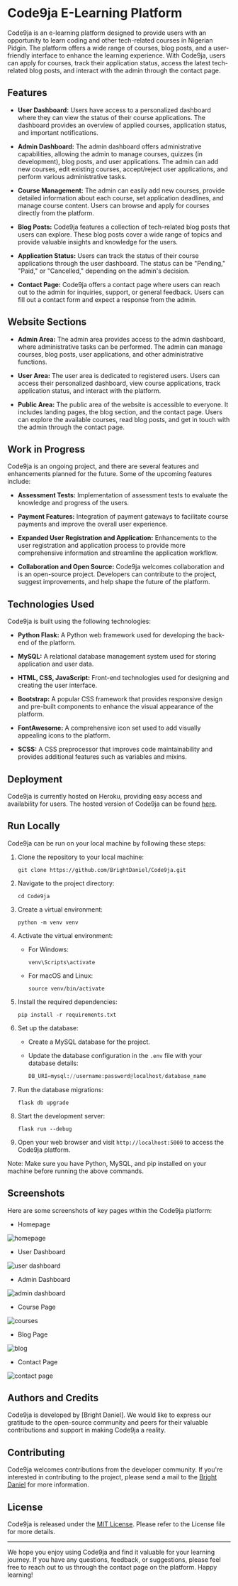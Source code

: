 # Code9ja E-Learning Platform

Code9ja is an e-learning platform designed to provide users with an opportunity to learn coding and other tech-related courses in Nigerian Pidgin. The platform offers a wide range of courses, blog posts, and a user-friendly interface to enhance the learning experience. With Code9ja, users can apply for courses, track their application status, access the latest tech-related blog posts, and interact with the admin through the contact page.

## Features

- **User Dashboard:** Users have access to a personalized dashboard where they can view the status of their course applications. The dashboard provides an overview of applied courses, application status, and important notifications.

- **Admin Dashboard:** The admin dashboard offers administrative capabilities, allowing the admin to manage courses, quizzes (in development), blog posts, and user applications. The admin can add new courses, edit existing courses, accept/reject user applications, and perform various administrative tasks.

- **Course Management:** The admin can easily add new courses, provide detailed information about each course, set application deadlines, and manage course content. Users can browse and apply for courses directly from the platform.

- **Blog Posts:** Code9ja features a collection of tech-related blog posts that users can explore. These blog posts cover a wide range of topics and provide valuable insights and knowledge for the users.

- **Application Status:** Users can track the status of their course applications through the user dashboard. The status can be "Pending," "Paid," or "Cancelled," depending on the admin's decision.

- **Contact Page:** Code9ja offers a contact page where users can reach out to the admin for inquiries, support, or general feedback. Users can fill out a contact form and expect a response from the admin.

## Website Sections

- **Admin Area:** The admin area provides access to the admin dashboard, where administrative tasks can be performed. The admin can manage courses, blog posts, user applications, and other administrative functions.

- **User Area:** The user area is dedicated to registered users. Users can access their personalized dashboard, view course applications, track application status, and interact with the platform.

- **Public Area:** The public area of the website is accessible to everyone. It includes landing pages, the blog section, and the contact page. Users can explore the available courses, read blog posts, and get in touch with the admin through the contact page.

## Work in Progress

Code9ja is an ongoing project, and there are several features and enhancements planned for the future. Some of the upcoming features include:

- **Assessment Tests:** Implementation of assessment tests to evaluate the knowledge and progress of the users.

- **Payment Features:** Integration of payment gateways to facilitate course payments and improve the overall user experience.

- **Expanded User Registration and Application:** Enhancements to the user registration and application process to provide more comprehensive information and streamline the application workflow.

- **Collaboration and Open Source:** Code9ja welcomes collaboration and is an open-source project. Developers can contribute to the project, suggest improvements, and help shape the future of the platform.

## Technologies Used

Code9ja is built using the following technologies:

- **Python Flask:** A Python web framework used for developing the back-end of the platform.

- **MySQL:** A relational database management system used for storing application and user data.

- **HTML, CSS, JavaScript:** Front-end technologies used for designing and creating the user interface.

- **Bootstrap:** A popular CSS framework that provides responsive design and pre-built components to enhance the visual appearance of the platform.

- **FontAwesome:** A comprehensive icon set used to add visually appealing icons to the platform.

- **SCSS:** A CSS preprocessor that improves code maintainability and provides additional features such as variables and mixins.

## Deployment

Code9ja is currently hosted on Heroku, providing easy access and availability for users. The hosted version of Code9ja can be found [here](https://code9ja-cb567a167dcd.herokuapp.com/). 

## Run Locally

Code9ja can be run on your local machine by following these steps:

1. Clone the repository to your local machine:

   ```
   git clone https://github.com/BrightDaniel/Code9ja.git
   ```

2. Navigate to the project directory:

   ```
   cd Code9ja
   ```

3. Create a virtual environment:

   ```
   python -m venv venv
   ```

4. Activate the virtual environment:

   - For Windows:

     ```
     venv\Scripts\activate
     ```

   - For macOS and Linux:

     ```
     source venv/bin/activate
     ```

5. Install the required dependencies:

   ```
   pip install -r requirements.txt
   ```

6. Set up the database:

   - Create a MySQL database for the project.

   - Update the database configuration in the `.env` file with your database details:

     ```python
     DB_URI=mysql://username:password@localhost/database_name
     ```

7. Run the database migrations:

   ```
   flask db upgrade
   ```

8. Start the development server:

   ```
   flask run --debug
   ```

9. Open your web browser and visit `http://localhost:5000` to access the Code9ja platform.

Note: Make sure you have Python, MySQL, and pip installed on your machine before running the above commands.



## Screenshots

Here are some screenshots of key pages within the Code9ja platform:

- Homepage

![homepage](https://github.com/BrightDaniel/Code9ja/assets/107191784/82bd1c93-9edf-4579-8158-fe1cb6d0c9e2)


- User Dashboard

![user dashboard](https://github.com/BrightDaniel/Code9ja/assets/107191784/df10cf0e-7a34-4970-ac64-36dc849a45ec)


- Admin Dashboard

![admin dashboard](https://github.com/BrightDaniel/Code9ja/assets/107191784/12dfde9d-af1e-417e-8917-8d11b7af7821)


- Course Page

![courses](https://github.com/BrightDaniel/Code9ja/assets/107191784/bd2db573-e175-4fca-952c-886175806041)


- Blog Page

![blog](https://github.com/BrightDaniel/Code9ja/assets/107191784/fa7b4e8f-5744-4f70-ab98-8e882c7f3da4)


- Contact Page

![contact page](https://github.com/BrightDaniel/Code9ja/assets/107191784/6010d69a-69ea-4a22-9562-37e4dc75817b)


## Authors and Credits

Code9ja is developed by [Bright Daniel]. We would like to express our gratitude to the open-source community and peers for their valuable contributions and support in making Code9ja a reality.

## Contributing

Code9ja welcomes contributions from the developer community. If you're interested in contributing to the project, please send a mail to the [Bright Daniel](brightdaniel5050@gmail.com) for more information.

## License

Code9ja is released under the [MIT License](LICENSE). Please refer to the License file for more details.

---

We hope you enjoy using Code9ja and find it valuable for your learning journey. If you have any questions, feedback, or suggestions, please feel free to reach out to us through the contact page on the platform. Happy learning!


